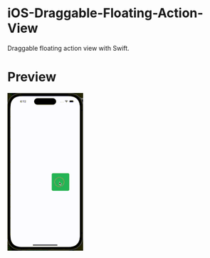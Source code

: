 # iOS-Draggable-Floating-Action-View

Draggable floating action view with Swift.

# Preview

![Draggable Floating Action View GIF](./Screenshots/1_image.gif)
